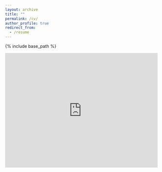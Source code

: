 ```yaml
---
layout: archive
title: ""
permalink: /cv/
author_profile: true
redirect_from:
  - /resume
---
```


{% include base_path %}

<embed src="https://krishnangosakan.github.io/KrishnanGosakan/files/Krishnan_Gosakan_Resume_V3.4.pdf" width="500" height="375" type="application/pdf">
